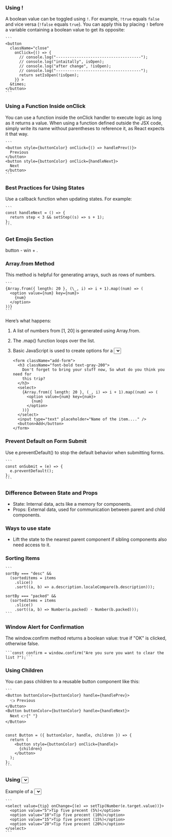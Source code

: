 ### Using !

A boolean value can be toggled using `!`. For example, `!true` equals `false` and vice versa (`!false` equals `true`). You can apply this by placing `!` before a variable containing a boolean value to get its opposite:

    ```
    <button
      className="close"
        onClick={() => {
          // console.log("-------------------------------------");
          // console.log("intaitally", isOpen);
          // console.log("after change", !isOpen);
          // console.log("-------------------------------------");
          return setIsOpen(!isOpen);
        }} >
      &times;
    </button>
    ```

### Using a Function Inside onClick

You can use a function inside the onClick handler to execute logic as long as it returns a value. When using a function defined outside the JSX code, simply write its name without parentheses to reference it, as React expects it that way.

    ```
    <button style={buttonColor} onClick={() => handlePrev()}>
      Previous
    </button>
    <button style={buttonColor} onClick={handleNext}>
      Next
    </button>
    ```

### Best Practices for Using States

Use a callback function when updating states. For example:

    ```
    const handleNext = () => {
      return step < 3 && setStep((s) => s + 1);
    };
    ```

### Get Emojis Section

button - win + .

### Array.from Method

This method is helpful for generating arrays, such as rows of numbers.

    ```
    {Array.from({ length: 20 }, (\_, i) => i + 1).map((num) => (
      <option value={num} key={num}>
        {num}
      </option>
    ))}
    ```

Here’s what happens:

1. A list of numbers from [1, 20] is generated using Array.from.
2. The .map() function loops over the list.
3. Basic JavaScript is used to create options for a <select> dropdown.

   ```
   <form className="add-form">
     <h3 className="font-bold text-gray-200">
       Don't forget to bring your stuff now, So what do you think you need for
       this trip?
     </h3>
     <select>
       {Array.from({ length: 20 }, (_, i) => i + 1).map((num) => (
         <option value={num} key={num}>
           {num}
         </option>
       ))}
     </select>
     <input type="text" placeholder="Name of the item...." />
     <button>Add</button>
   </form>
   ```

### Prevent Default on Form Submit

Use e.preventDefault() to stop the default behavior when submitting forms.

    ```
    const onSubmit = (e) => {
      e.preventDefault();
    };
    ```

### Difference Between State and Props

- State: Internal data, acts like a memory for components.
- Props: External data, used for communication between parent and child components.

### Ways to use state

- Lift the state to the nearest parent component if sibling components also need access to it.

### Sorting Items

    ```
    sortBy === "desc" &&
      (sorteditems = items
        .slice()
        .sort((a, b) => a.description.localeCompare(b.description)));

    sortBy === "packed" &&
      (sorteditems = items
        .slice()
        .sort((a, b) => Number(a.packed) - Number(b.packed)));
    ```

### Window Alert for Confirmation

The window.confirm method returns a boolean value: true if "OK" is clicked, otherwise false.

    ```const confirm = window.confirm("Are you sure you want to clear the list ?");```

### Using Children

You can pass children to a reusable button component like this:

    ```
    <Button buttonColor={buttonColor} handle={handlePrev}>
      👈 Previous
    </Button>
    <Button buttonColor={buttonColor} handle={handleNext}>
      Next 👉{" "}
    </Button>


    const Button = ({ buttonColor, handle, children }) => {
      return (
        <button style={buttonColor} onClick={handle}>
          {children}
        </button>
      );
    };
    ```

### Using <select> and <option>

Example of a <select> dropdown with options:

    ```
    <select value={tip} onChange={(e) => setTip(Number(e.target.value))}>
      <option value="5">Tip five precent (5%)</option>
      <option value="10">Tip five precent (10%)</option>
      <option value="15">Tip five precent (15%)</option>
      <option value="20">Tip five precent (20%)</option>
    </select>
    ```
